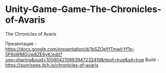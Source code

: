 # Unity-Game-Game-The-Chronicles-of-Avaris
The Chronicles of Avaris

Презентация - https://docs.google.com/presentation/d/1bSZOeYfTmwIrYf1p-5P6sWMGUw8ZE6yK/edit?usp=sharing&ouid=100804210883947232419&rtpof=true&sd=true
Build - https://sunriseee.itch.io/chronicles-of-avaris
